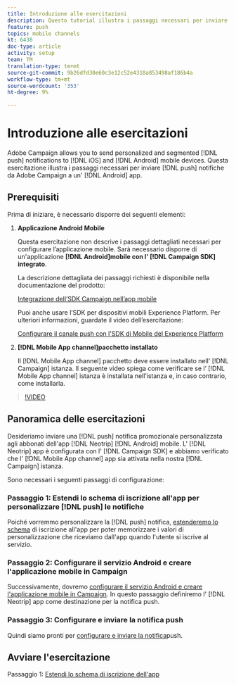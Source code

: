 ```yaml
---
title: Introduzione alle esercitazioni
description: Questo tutorial illustra i passaggi necessari per inviare notifiche push da Adobe Campaign e riceverle nell’app Android.
feature: push
topics: mobile channels
kt: 6438
doc-type: article
activity: setup
team: TM
translation-type: tm+mt
source-git-commit: 9b26dfd30e60c3e12c52e4318a853498af186b4a
workflow-type: tm+mt
source-wordcount: '353'
ht-degree: 9%

---
```



# Introduzione alle esercitazioni

Adobe Campaign allows you to send personalized and segmented [!DNL push] notifications to [!DNL iOS] and [!DNL Android] mobile devices. Questa esercitazione illustra i passaggi necessari per inviare [!DNL push] notifiche da  Adobe Campaign a un&#39; [!DNL Android] app.

## Prerequisiti

Prima di iniziare, è necessario disporre dei seguenti elementi:

1) **Applicazione Android Mobile**

   Questa esercitazione non descrive i passaggi dettagliati necessari per configurare l’applicazione mobile. Sarà necessario disporre di un&#39;applicazione **[!DNL Android]mobile con l&#39; [!DNL Campaign SDK] integrato**.

   La descrizione dettagliata dei passaggi richiesti è disponibile nella documentazione del prodotto:

   [Integrazione dell’SDK Campaign nell’app mobile](https://experienceleague.adobe.com/docs/campaign-classic/using/sending-messages/sending-push-notifications/integrating-campaign-sdk-into-the-mobile-application.html)

   Puoi anche usare l’SDK per dispositivi mobili  Experience Platform. Per ulteriori informazioni, guardate il video dell’esercitazione:

   [Configurare il canale push con l&#39;SDK di Mobile del Experience Platform](https://experienceleague.adobe.com/docs/campaign-classic-learn/tutorials/sending-messages/push-channel/configure-push-using-aep-mobile-sdk.html)

2) **[!DNL Mobile App channel]pacchetto installato**

   Il [!DNL Mobile App channel] pacchetto deve essere installato nell&#39; [!DNL Campaign] istanza. Il seguente video spiega come verificare se l’ [!DNL Mobile App channel] istanza è installata nell’istanza e, in caso contrario, come installarla.

>[!VIDEO](https://video.tv.adobe.com/v/326544?quality=12)

## Panoramica delle esercitazioni

Desideriamo inviare una [!DNL push] notifica promozionale personalizzata agli abbonati dell&#39;app [!DNL Neotrip] [!DNL Android] mobile. L&#39; [!DNL Neotrip] app è configurata con l&#39; [!DNL Campaign SDK] e abbiamo verificato che l&#39; [!DNL Mobile App channel] app sia attivata nella nostra [!DNL Campaign] istanza.

Sono necessari i seguenti passaggi di configurazione:

### Passaggio 1: Estendi lo schema di iscrizione all&#39;app per personalizzare [!DNL push] le notifiche

Poiché vorremmo personalizzare la [!DNL push] notifica, [estenderemo lo schema](/help/tutorial-getting-started-with-push-notifications-for-android/extending-the-app-subscription-schema.md) di iscrizione all&#39;app per poter memorizzare i valori di personalizzazione che riceviamo dall&#39;app quando l&#39;utente si iscrive al servizio.

### Passaggio 2: Configurare il servizio Android e creare l&#39;applicazione mobile in Campaign

Successivamente, dovremo [configurare il servizio Android e creare l&#39;applicazione mobile in Campaign](/help/tutorial-getting-started-with-push-notifications-for-android/configuring-an-android-service-in-campaign.md). In questo passaggio definiremo l&#39; [!DNL Neotrip] app come destinazione per la notifica push.

### Passaggio 3: Configurare e inviare la notifica push

Quindi siamo pronti per [configurare e inviare la notifica](/help/tutorial-getting-started-with-push-notifications-for-android/configuring-and-sending-push-notifications.md)push.

## Avviare l&#39;esercitazione

Passaggio 1: [Estendi lo schema di iscrizione dell&#39;app](/help/tutorial-getting-started-with-push-notifications-for-android/extending-the-app-subscription-schema.md)
